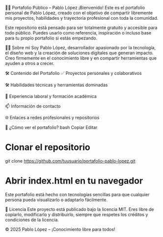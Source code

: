🧑‍💼 Portafolio Público – Pablo López
¡Bienvenido!
Este es el portafolio personal de Pablo López, creado con el objetivo de compartir libremente mis proyectos, habilidades y trayectoria profesional con toda la comunidad.

Este repositorio está pensado para ser totalmente gratuito y accesible para todo público.
Puedes usarlo como referencia, inspiración o incluso base para tu propio portafolio si estás empezando.

👨‍💻 Sobre mí
Soy Pablo López, desarrollador apasionado por la tecnología, el diseño web y la creación de soluciones digitales que generan impacto.
Creo firmemente en el conocimiento libre y en compartir herramientas que ayuden a otros a crecer.

🛠️ Contenido del Portafolio
✅ Proyectos personales y colaborativos

🛠️ Habilidades técnicas y herramientas dominadas

📜 Experiencia laboral y formación académica

📫 Información de contacto

🌐 Enlaces a redes profesionales y repositorios

🚀 ¿Cómo ver el portafolio?
bash
Copiar
Editar
# Clonar el repositorio
git clone https://github.com/tuusuario/portafolio-pablo-lopez.git

# Abrir index.html en tu navegador
Este portafolio está hecho con tecnologías sencillas para que cualquier persona pueda visualizarlo o adaptarlo fácilmente.

📄 Licencia
Este proyecto está publicado bajo la licencia MIT.
Eres libre de copiarlo, modificarlo y distribuirlo, siempre que respetes los créditos y condiciones de la licencia.

© 2025 Pablo López – ¡Conocimiento libre para todos!
